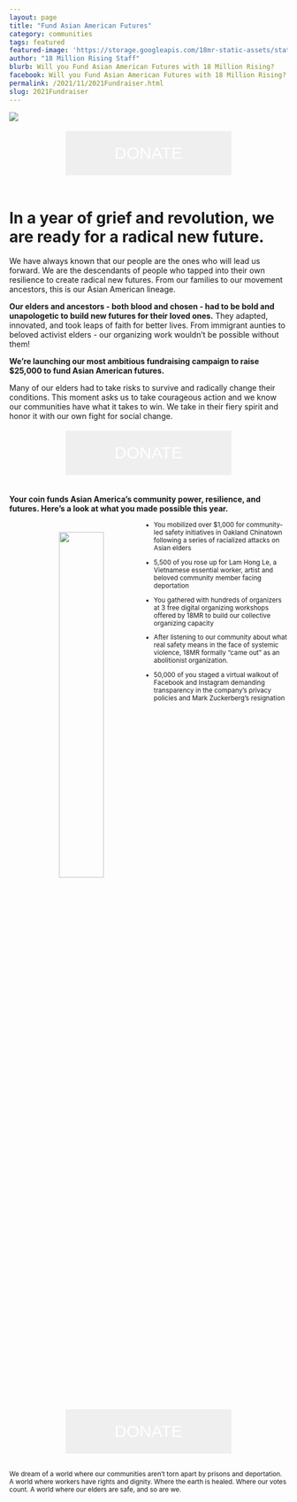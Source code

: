 ```yaml
---
layout: page
title: "Fund Asian American Futures"
category: communities
tags: featured
featured-image: 'https://storage.googleapis.com/18mr-static-assets/static/images/featured/2021-fundraiser.png'
author: "18 Million Rising Staff" 
blurb: Will you Fund Asian American Futures with 18 Million Rising?
facebook: Will you Fund Asian American Futures with 18 Million Rising?
permalink: /2021/11/2021Fundraiser.html
slug: 2021Fundraiser
---
```



<img src= 'https://storage.googleapis.com/18mr-static-assets/static/images/featured/2021-fundraiser.png'>

<html>
<head>
<style>
.button {
  border: none;
  color: white;
  padding: 15px 32px;
  text-align: center;
  text-decoration: none;
  display: inline-block;
  font-size: 30px;
  margin: 4px 2px;
  cursor: pointer;
  height:80px;
    width:300px;
}

.button1 {background-color: #E92484; font-family: league-gothic;
  src: url("..https://storage.googleapis.com/18mr-static-assets/static/fonts/leaguegothic-regular-webfont.woff"); } /* Pink */
</style>
</head>
<body>
<center> <a href="#DONATE">
<button class="button button1" a href="">DONATE</button></a>
</center>
</body>
</html>
<br>

<h1>In a year of grief and revolution, we are ready for a radical new future.</h1>

We have always known that our people are the ones who will lead us forward. We are the descendants of people who tapped into their own resilience to create radical new futures. From our families to our movement ancestors, this is our Asian American lineage. 

<b>Our elders and ancestors - both blood and chosen - had to be bold and unapologetic to build new futures for their loved ones.</b> They adapted, innovated, and took leaps of faith for better lives. From immigrant aunties to beloved activist elders - our organizing work wouldn’t be possible without them!

<b>We’re launching our most ambitious fundraising campaign to raise $25,000 to fund Asian American futures.</b>

Many of our elders had to take risks to survive and radically change their conditions. This moment asks us to take courageous action and we know our communities have what it takes to win. We take in their fiery spirit and honor it with our own fight for social change. 


<html>
<head>
<style>
.button {
  border: none;
  color: white;
  padding: 15px 32px;
  text-align: center;
  text-decoration: none;
  display: inline-block;
  font-size: 30px;
  margin: 4px 2px;
  cursor: pointer;
  height:80px;
    width:300px;
}

.button1 {background-color: #E92484; font-family: league-gothic;
  src: url("..https://storage.googleapis.com/18mr-static-assets/static/fonts/leaguegothic-regular-webfont.woff"); } /* Pink */
</style>
</head>
<body>
<center> <a href="#DONATE">
<button class="button button1" a href="">DONATE</button></a>
</center>
</body>
</html>
<br>

<b> Your coin funds Asian America’s community power, resilience, and futures. Here’s a look at what you made possible this year. </b>

  <center><img src= "https://storage.googleapis.com/18mr-static-assets/static/images/featured/2021 general fundraiser 1.png" hspace="10" style="padding: 20px; float: left; width: 40%; height: 40%"></center><sub>

- You mobilized over $1,000 for community-led safety initiatives in Oakland Chinatown following a series of racialized attacks on Asian elders

- 5,500 of you rose up for Lam Hong Le, a Vietnamese essential worker, artist and beloved community member facing deportation

- You gathered with hundreds of organizers at 3 free digital organizing workshops offered by 18MR to build our collective organizing capacity 

- After listening to our community about what real safety means in the face of systemic violence, 18MR formally “came out” as an abolitionist organization.

- 50,000 of you staged a virtual walkout of Facebook and Instagram demanding transparency in the company’s privacy policies and Mark Zuckerberg’s resignation 

<br>

<html>
<head>
<style>
.button {
  border: none;
  color: white;
  padding: 15px 32px;
  text-align: center;
  text-decoration: none;
  display: inline-block;
  font-size: 30px;
  margin: 4px 2px;
  cursor: pointer;
  height:80px;
    width:300px;
}

.button1 {background-color: #E92484; font-family: league-gothic;
  src: url("..https://storage.googleapis.com/18mr-static-assets/static/fonts/leaguegothic-regular-webfont.woff"); } /* Pink */
</style>
</head>
<body>
<center> <a href="#DONATE">
<button class="button button1" a href="">DONATE</button></a>
</center>
</body>
</html>
<br>

We dream of a world where our communities aren’t torn apart by prisons and deportation. A world where workers have rights and dignity. Where the earth is healed. Where our votes count. A world where our elders are safe, and so are we.

<!-- <b>
Two ways you can fund our futures today:</b>

1. <b>Give to our year-end campaign<b> to support transformative Asian American organizing

2. <b>Buy a shirt</b> <i>to wear your politics on your sleeve</i>


<img src= 'https://storage.googleapis.com/18mr-static-assets/static/images/featured/sweatshirt v3 wide.png'>


*As a result of COVID-19’s impact on the global supply chain, please expect shipping delays and certain styles to sell out. So, get yours quickly.*  -->


 <h1 id="DONATE"></h1>
 <br>

<script src='https://actionnetwork.org/widgets/v4/fundraising/fund-asian-american-futures?format=js&source=widget&css=whitelabel'></script><div id='can-fundraising-area-fund-asian-american-futures' style='width: 1200px%'><!-- this div is the target for our HTML insertion --></div>

